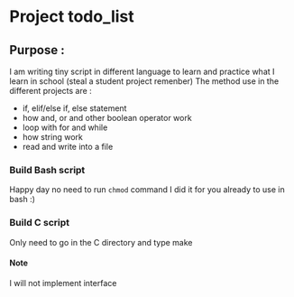 # Project todo_list

## Purpose :

I am writing tiny script in different language to learn and practice what I learn in school (steal a student project remenber)
The method use in the different projects are :
  - if, elif/else if, else statement 
  - how and, or and other boolean operator work
  - loop with for and while
  - how string work
  - read and write into a file

### Build Bash script
Happy day no need to run `chmod` command I did it for you already to use in bash :)
### Build C script
Only need to go in the C directory and type make
#### Note
I will not implement interface
